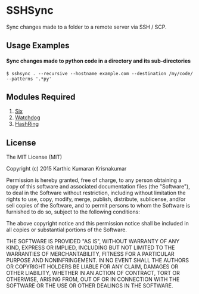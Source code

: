 # SSHSync
Sync changes made to a folder to a remote server via SSH / SCP.

## Usage Examples

#### Sync changes made to python code in a directory and its sub-directories

```shell
$ sshsync . --recursive --hostname example.com --destination /my/code/ --patterns '.*py'
```

## Modules Required

1. [Six](http://pythonhosted.org/six/)
2. [Watchdog](http://pythonhosted.org/watchdog/)
3. [HashRing](https://pypi.python.org/pypi/hash_ring)

## License
The MIT License (MIT)

Copyright (c) 2015 Karthic Kumaran Krisnakumar

Permission is hereby granted, free of charge, to any person obtaining a copy
of this software and associated documentation files (the "Software"), to deal
in the Software without restriction, including without limitation the rights
to use, copy, modify, merge, publish, distribute, sublicense, and/or sell
copies of the Software, and to permit persons to whom the Software is
furnished to do so, subject to the following conditions:

The above copyright notice and this permission notice shall be included in all
copies or substantial portions of the Software.

THE SOFTWARE IS PROVIDED "AS IS", WITHOUT WARRANTY OF ANY KIND, EXPRESS OR
IMPLIED, INCLUDING BUT NOT LIMITED TO THE WARRANTIES OF MERCHANTABILITY,
FITNESS FOR A PARTICULAR PURPOSE AND NONINFRINGEMENT. IN NO EVENT SHALL THE
AUTHORS OR COPYRIGHT HOLDERS BE LIABLE FOR ANY CLAIM, DAMAGES OR OTHER
LIABILITY, WHETHER IN AN ACTION OF CONTRACT, TORT OR OTHERWISE, ARISING FROM,
OUT OF OR IN CONNECTION WITH THE SOFTWARE OR THE USE OR OTHER DEALINGS IN THE
SOFTWARE.
